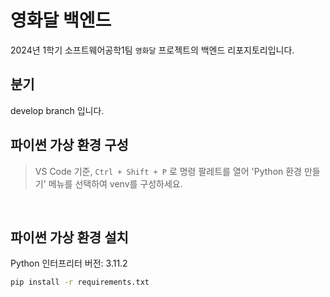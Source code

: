 # 영화달 백엔드
2024년 1학기 소프트웨어공학1팀 `영화달` 프로젝트의 백엔드 리포지토리입니다.

## 분기
develop branch 입니다.
<br/>


## 파이썬 가상 환경 구성

> VS Code 기준, `Ctrl + Shift + P` 로 명령 팔레트를 열어 'Python 환경 만들기' 메뉴를 선택하여 venv를 구성하세요.


<br/>

## 파이썬 가상 환경 설치

Python 인터프리터 버전: 3.11.2


```bash
pip install -r requirements.txt
```

<br/>